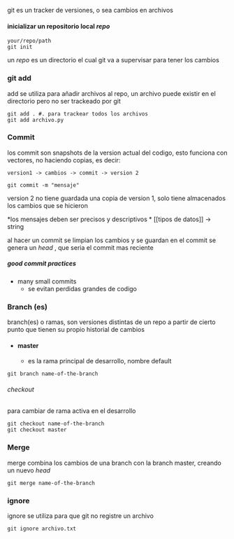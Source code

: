 git es un tracker de versiones, o sea cambios en archivos

#### inicializar un repositorio local *repo*
``` 
your/repo/path
git init
```

un *repo* es un directorio el cual git va a supervisar para tener los cambios

### git add

add se utiliza para añadir archivos al repo, un archivo puede existir en el directorio pero no ser trackeado por git

```
git add . #. para trackear todos los archivos
git add archivo.py 
```
### Commit
los commit son snapshots de la version actual del codigo, esto funciona con vectores, no haciendo copias, es decir:

```
version1 -> cambios -> commit -> version 2 

git commit -m "mensaje" 
```

version 2 no tiene guardada una copia de version 1, solo tiene almacenados los cambios que se hicieron

*los mensajes deben ser  precisos y descriptivos * [[tipos de datos]] -> string

al hacer un commit se limpian los cambios y se guardan en el commit
se genera un *head* , que seria el commit mas reciente

##### good commit practices
- many small commits
	- se evitan perdidas grandes de codigo 


### Branch (es)
branch(es) o ramas, son versiones distintas de un repo a partir de cierto punto que tienen su propio historial de cambios

- #### master
	- es la rama principal de desarrollo, nombre default 

```
git branch name-of-the-branch
```

###### checkout
para cambiar de rama activa en el desarrollo

```
git checkout name-of-the-branch
git checkout master
```

### Merge
merge combina los cambios de una branch con la branch master, creando un nuevo *head*

```
git merge name-of-the-branch
```

### ignore
ignore se utiliza para que git no registre un archivo

```
git ignore archivo.txt
```